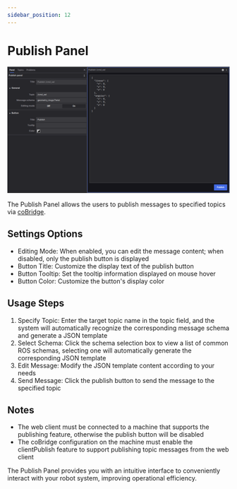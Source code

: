 ```yaml
---
sidebar_position: 12
---
```


# Publish Panel

![Publish Panel Overview](./img/viz-12-1.png)

The Publish Panel allows the users to publish messages to specified topics via [coBridge](https://github.com/coscene-io/coBridge).

## Settings Options

- Editing Mode: When enabled, you can edit the message content; when disabled, only the publish button is displayed
- Button Title: Customize the display text of the publish button
- Button Tooltip: Set the tooltip information displayed on mouse hover
- Button Color: Customize the button's display color

## Usage Steps

1. Specify Topic: Enter the target topic name in the topic field, and the system will automatically recognize the corresponding message schema and generate a JSON template
2. Select Schema: Click the schema selection box to view a list of common ROS schemas, selecting one will automatically generate the corresponding JSON template
3. Edit Message: Modify the JSON template content according to your needs
4. Send Message: Click the publish button to send the message to the specified topic

## Notes

- The web client must be connected to a machine that supports the publishing feature, otherwise the publish button will be disabled
- The coBridge configuration on the machine must enable the clientPublish feature to support publishing topic messages from the web client

The Publish Panel provides you with an intuitive interface to conveniently interact with your robot system, improving operational efficiency.

